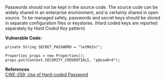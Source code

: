  Passwords should not be kept in the source code. The source code can be widely shared in an enterprise environment, and is certainly shared in open source. To be managed safely, passwords and secret keys should be stored in separate configuration files or keystores. (Hard coded keys are reported separately by _Hard Coded Key_ pattern)

**Vulnerable Code:**

```
private String SECRET_PASSWORD = "letMeIn!";

Properties props = new Properties();
props.put(Context.SECURITY_CREDENTIALS, "p@ssw0rd");
```
  

**References**  
[CWE-259: Use of Hard-coded Password](http://cwe.mitre.org/data/definitions/259.html)

